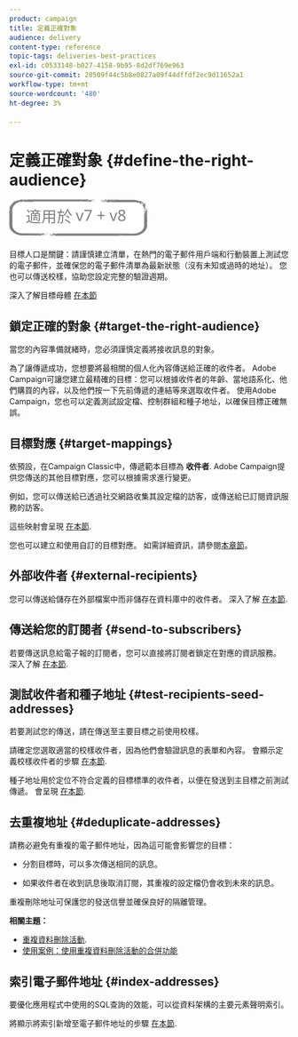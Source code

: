 ```yaml
---
product: campaign
title: 定義正確對象
audience: delivery
content-type: reference
topic-tags: deliveries-best-practices
exl-id: c0533148-b027-4158-9b95-8d2df769e963
source-git-commit: 20509f44c5b8e0827a09f44dffdf2ec9d11652a1
workflow-type: tm+mt
source-wordcount: '480'
ht-degree: 3%

---
```


# 定義正確對象 {#define-the-right-audience}

![](../../assets/common.svg)

目標人口是關鍵：請謹慎建立清單，在熱門的電子郵件用戶端和行動裝置上測試您的電子郵件，並確保您的電子郵件清單為最新狀態（沒有未知或過時的地址）。 您也可以傳送校樣，協助您設定完整的驗證週期。

深入了解目標母體 [在本節](steps-defining-the-target-population.md)

## 鎖定正確的對象 {#target-the-right-audience}

當您的內容準備就緒時，您必須謹慎定義將接收訊息的對象。

為了讓傳遞成功，您想要將最相關的個人化內容傳送給正確的收件者。 Adobe Campaign可讓您建立最精確的目標：您可以根據收件者的年齡、當地語系化、他們購買的內容，以及他們按一下先前傳遞的連結等來選取收件者。 使用Adobe Campaign，您也可以定義測試設定檔、控制群組和種子地址，以確保目標正確無誤。

## 目標對應 {#target-mappings}

依預設，在Campaign Classic中，傳遞範本目標為 **收件者**. Adobe Campaign提供您傳送的其他目標對應，您可以根據需求進行變更。

例如，您可以傳送給已透過社交網路收集其設定檔的訪客，或傳送給已訂閱資訊服務的訪客。

這些映射會呈現 [在本節](selecting-a-target-mapping.md).

您也可以建立和使用自訂的目標對應。 如需詳細資訊，請參閱[本章節](../../configuration/using/target-mapping.md)。

## 外部收件者 {#external-recipients}

您可以傳送給儲存在外部檔案中而非儲存在資料庫中的收件者。 深入了解 [在本節](steps-defining-the-target-population.md#selecting-external-recipients).

## 傳送給您的訂閱者 {#send-to-subscribers}

若要傳送訊息給電子報的訂閱者，您可以直接將訂閱者鎖定在對應的資訊服務。 深入了解 [在本節](managing-subscriptions.md#delivering-to-the-subscribers-of-a-service).


## 測試收件者和種子地址 {#test-recipients-seed-addresses}

若要測試您的傳送，請在傳送至主要目標之前使用校樣。

請確定您選取適當的校樣收件者，因為他們會驗證訊息的表單和內容。 會顯示定義校樣收件者的步驟 [在本節](steps-defining-the-target-population.md#selecting-the-proof-target).

種子地址用於定位不符合定義的目標標準的收件者，以便在發送到主目標之前測試傳遞。 會呈現 [在本節](about-seed-addresses.md).

## 去重複地址 {#deduplicate-addresses}

請務必避免有重複的電子郵件地址，因為這可能會影響您的目標：

* 分割目標時，可以多次傳送相同的訊息。

* 如果收件者在收到訊息後取消訂閱，其重複的設定檔仍會收到未來的訊息。

重複刪除地址可保護您的發送信譽並確保良好的隔離管理。

**相關主題：**

* [重複資料刪除活動](../../workflow/using/deduplication.md).
* [使用案例：使用重複資料刪除活動的合併功能](../../workflow/using/deduplication-merge.md)

## 索引電子郵件地址 {#index-addresses}

要優化應用程式中使用的SQL查詢的效能，可以從資料架構的主要元素聲明索引。

將顯示將索引新增至電子郵件地址的步驟 [在本節](../../configuration/using/database-mapping.md#indexed-fields).
